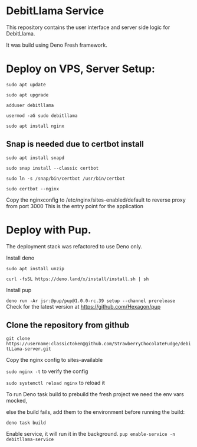 # DebitLlama Service

This repository contains the user interface and server side logic for
DebitLlama.

It was build using Deno Fresh framework.

# Deploy on VPS, Server Setup:

`sudo apt update`

`sudo apt upgrade`

`adduser debitllama`

`usermod -aG sudo debitllama`

`sudo apt install nginx`

## Snap is needed due to certbot install

`sudo apt install snapd`

`sudo snap install --classic certbot`

`sudo ln -s /snap/bin/certbot /usr/bin/certbot`

`sudo certbot --nginx`

Copy the nginxconfig to /etc/nginx/sites-enabled/default to reverse proxy from
port 3000 This is the entry point for the application

# Deploy with Pup. 
The deployment stack was refactored to use Deno only.

Install deno

`sudo apt install unzip`

`curl -fsSL https://deno.land/x/install/install.sh | sh`

Install pup

`deno run -Ar jsr:@pup/pup@1.0.0-rc.39 setup --channel prerelease`
Check for the latest version at https://github.com/Hexagon/pup


## Clone the repository from github

`git clone https://username:classictoken@github.com/StrawberryChocolateFudge/debitLLama-server.git`

Copy the nginx config to sites-available

`sudo nginx -t` to verify the config

`sudo systemctl reload nginx` to reload it

To run Deno task build to prebuild the fresh project we need the env vars
mocked,

else the build fails, add them to the environment before running the build:

`deno task build`

Enable service, it will run it in the background.
`pup enable-service -n debitllama-service`